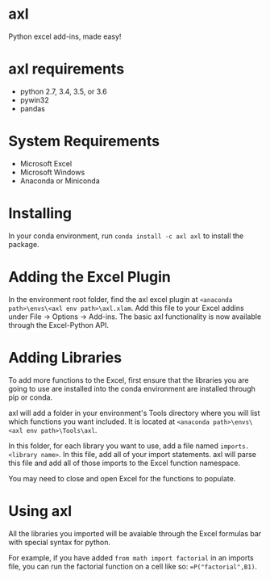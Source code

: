 # axl

Python excel add-ins, made easy!

# axl requirements

- python 2.7, 3.4, 3.5, or 3.6
- pywin32
- pandas

# System Requirements

- Microsoft Excel
- Microsoft Windows
- Anaconda or Miniconda

# Installing

In your conda environment, run `conda install -c axl axl` to install the
package.

# Adding the Excel Plugin

In the environment root folder, find the axl excel plugin at `<anaconda path>\envs\<axl env path>\axl.xlam`. 
Add this file to your Excel addins under File -> Options -> Add-ins. The basic 
axl functionality is now available through the Excel-Python API.

# Adding Libraries

To add more functions to the Excel, first ensure that the libraries you are
going to use are installed into the conda environment are installed through pip
or conda.

axl will add a folder in your environment's Tools directory where you will list
which functions you want included. It is located at `<anaconda path>\envs\<axl env path>\Tools\axl`.

In this folder, for each library you want to use, add a file named
`imports.<library name>`. In this file, add all of your import statements.
axl will parse this file and add all of those imports to the Excel function
namespace.

You may need to close and open Excel for the functions to populate.

# Using axl

All the libraries you imported will be avaiable through the Excel formulas bar
with special syntax for python.

For example, if you have added `from math import factorial` in an imports file, you can run the
factorial function on a cell like so: `=P("factorial",B1)`.
